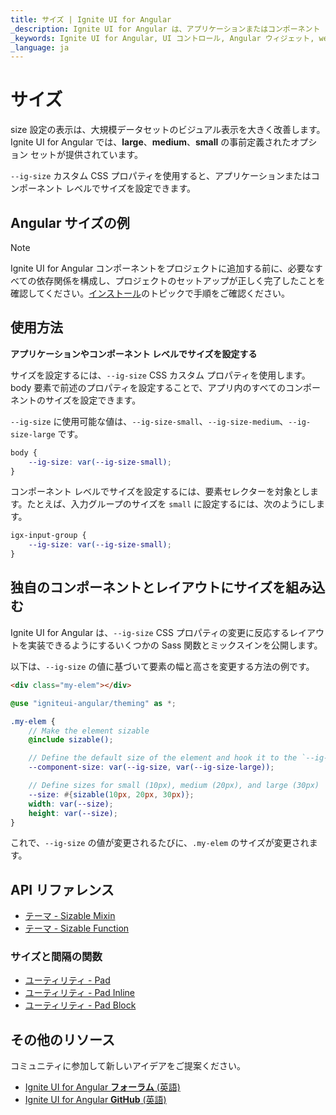 ```yaml
---
title: サイズ | Ignite UI for Angular 
_description: Ignite UI for Angular は、アプリケーションまたはコンポーネント レベルで size プロパティの表示を設定できます。
_keywords: Ignite UI for Angular, UI コントロール, Angular ウィジェット, web ウィジェット, UI ウィジェット, Angular, ネイティブ Angular コンポーネント スイート, ネイティブ Angular Components, ネイティブ Angular コントロール, ネイティブ Angular コンポーネント ライブラリ, サイズ
_language: ja
---
```


# サイズ

size 設定の表示は、大規模データセットのビジュアル表示を大きく改善します。Ignite UI for Angular では、**large**、**medium**、**small** の事前定義されたオプション セットが提供されています。

`--ig-size` カスタム CSS プロパティを使用すると、アプリケーションまたはコンポーネント レベルでサイズを設定できます。

## Angular サイズの例
<code-view style="height: 250px; width: 600px;" 
           data-demos-base-url="{environment:demosBaseUrl}" 
           iframe-src="{environment:demosBaseUrl}/theming/density/" alt="Angular サイズの例">
</code-view>

<div class="divider--half"></div>

> [!NOTE]
> Ignite UI for Angular コンポーネントをプロジェクトに追加する前に、必要なすべての依存関係を構成し、プロジェクトのセットアップが正しく完了したことを確認してください。[インストール](https://jp.infragistics.com/products/ignite-ui-angular/getting-started#ignite-ui-for-angular-のインストール)のトピックで手順をご確認ください。

## 使用方法

**アプリケーションやコンポーネント レベルでサイズを設定する**

サイズを設定するには、`--ig-size` CSS カスタム プロパティを使用します。body 要素で前述のプロパティを設定することで、アプリ内のすべてのコンポーネントのサイズを設定できます。

`--ig-size` に使用可能な値は、`--ig-size-small`、`--ig-size-medium`、`--ig-size-large` です。

```css
body {
    --ig-size: var(--ig-size-small);
}
```

コンポーネント レベルでサイズを設定するには、要素セレクターを対象とします。たとえば、入力グループのサイズを `small` に設定するには、次のようにします。

```css
igx-input-group {
    --ig-size: var(--ig-size-small);
}
```

## 独自のコンポーネントとレイアウトにサイズを組み込む

Ignite UI for Angular は、`--ig-size` CSS プロパティの変更に反応するレイアウトを実装できるようにするいくつかの Sass 関数とミックスインを公開します。

以下は、`--ig-size` の値に基づいて要素の幅と高さを変更する方法の例です。


```html
<div class="my-elem"></div>
```

```scss
@use "igniteui-angular/theming" as *;

.my-elem {
    // Make the element sizable
    @include sizable();

    // Define the default size of the element and hook it to the `--ig-size` property
    --component-size: var(--ig-size, var(--ig-size-large));

    // Define sizes for small (10px), medium (20px), and large (30px)
    --size: #{sizable(10px, 20px, 30px)};
    width: var(--size);
    height: var(--size);
}
```

これで、`--ig-size` の値が変更されるたびに、`.my-elem` のサイズが変更されます。

## API リファレンス
<div class="divider"></div>

* [テーマ - Sizable Mixin]({environment:sassApiUrl}/themes#mixin-sizable)
* [テーマ - Sizable Function]({environment:sassApiUrl}/themes#function-sizable)

### サイズと間隔の関数
* [ユーティリティ - Pad]({environment:sassApiUrl}/utilities#function-pad)
* [ユーティリティ - Pad Inline]({environment:sassApiUrl}/utilities#function-pad-inline)
* [ユーティリティ - Pad Block]({environment:sassApiUrl}/utilities#function-pad-block)

## その他のリソース
<div class="divider--half"></div>

コミュニティに参加して新しいアイデアをご提案ください。

* [Ignite UI for Angular **フォーラム** (英語) ](https://www.infragistics.com/community/forums/f/ignite-ui-for-angular)
* [Ignite UI for Angular **GitHub** (英語) ](https://github.com/IgniteUI/igniteui-angular)
